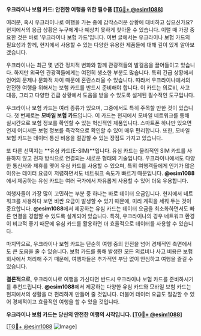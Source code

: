 **우크라이나 보험 카드: 안전한 여행을 위한 필수품 [[TG💪+ @esim1088](https://t.me/s/esim1088)]**

여러분, 혹시 우크라이나로 여행을 가는 중에 갑작스러운 상황에 대비하고 싶으신가요? 현지에서의 응급 상황은 누구에게나 예상치 못하게 찾아올 수 있습니다. 이럴 때 가장 중요한 것은 바로 '우크라이나 보험 카드'입니다. 이번 글에서는 우크라이나 보험 카드의 필요성과 함께, 현지에서 사용할 수 있는 다양한 유용한 제품들에 대해 깊이 있게 알아보겠습니다.

우크라이나는 최근 몇 년간 정치적 변화와 함께 관광객들의 발걸음을 끌어들이고 있습니다. 하지만 외국인 관광객들에게는 여전히 생소한 부분도 많습니다. 특히 긴급 상황에서 언어의 문제나 문화적 차이 때문에 혼란스러울 수 있습니다. 따라서 우크라이나에서의 안전한 여행을 위해서는 보험 카드를 반드시 준비해야 합니다. 이 카드는 의료비, 사고 대응, 그리고 다양한 긴급 상황에서 도움을 받을 수 있도록 설계된 필수적인 도구입니다.

우크라이나 보험 카드는 여러 종류가 있으며, 그중에서도 특히 주목할 만한 것이 있습니다. 첫 번째로는 **모바일 보험 카드**입니다. 이 카드는 현지에서 모바일 네트워크를 통해 실시간으로 보험 정보를 확인할 수 있는 혁신적인 제품입니다. 스마트폰 하나만 있으면 언제 어디서든 보험 정보를 즉각적으로 확인할 수 있어 매우 편리합니다. 또한, 모바일 보험 카드는 데이터 통신 비용을 절감할 수 있는 장점도 가지고 있습니다.

또 다른 선택지는 **유심 카드(E-SIM)**입니다. 유심 카드는 물리적인 SIM 카드를 사용하지 않고 전자 방식으로 연결되는 새로운 형태의 기술입니다. 우크라이나에서도 다양한 통신사와 제휴를 맺어 유심 카드를 사용할 수 있으며, 특히 여행객들에게 인기가 많은 이유는 데이터 요금이 저렴하면서도 네트워크 속도가 빠르기 때문입니다. **@esim1088**에서 제공하는 유심 카드는 여러 국가에서 자유롭게 사용할 수 있어 더욱 유용합니다.

여행자들이 가장 많이 고민하는 부분 중 하나는 바로 데이터 요금입니다. 현지에서 네트워크를 사용하다 보면 비싼 요금이 발생할 수 있기 때문에, 미리 계획을 세워 두는 것이 중요합니다. **@esim1088**에서 제공하는 유심 카드는 데이터 요금을 최소화하면서도 빠른 연결을 경험할 수 있도록 설계되어 있습니다. 특히, 우크라이나의 경우 네트워크 환경이 비교적 좋기 때문에 유심 카드를 활용하면 더 효율적으로 데이터를 사용할 수 있습니다.

마지막으로, 우크라이나 보험 카드는 단순히 여행 중의 안전을 넘어 경제적인 측면에서도 큰 도움을 줄 수 있습니다. 보험 카드를 통해 발생한 모든 의료비나 사고 비용은 보험 회사에서 처리해 주기 때문에, 여행자들은 추가적인 부담 없이 안심하고 여행을 즐길 수 있습니다.

**결론적으로**, 우크라이나로 여행을 가신다면 반드시 우크라이나 보험 카드를 준비하시기를 추천드립니다. **@esim1088**에서 제공하는 다양한 유심 카드와 모바일 보험 카드는 현지에서의 생활을 더 편리하게 만들어 줄 것입니다. 더불어 데이터 요금도 절감할 수 있어 경제적이고 효율적인 여행을 할 수 있을 것입니다. 

**우크라이나 보험 카드는 당신의 안전한 여행의 시작입니다. [[TG💪+ @esim1088](https://t.me/s/esim1088)]**

[[TG💪+ @esim1088](https://t.me/s/esim1088) ![Image](https://i.postimg.cc/Y0z9fWf4/image.png)]